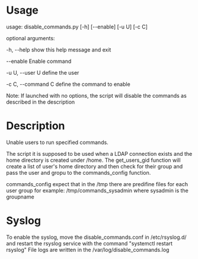 # Usage
usage: disable_commands.py [-h] [--enable] [-u U] [-c C]

optional arguments:

  -h, --help         show this help message and exit

  --enable           Enable command

  -u U, --user U     define the user

  -c C, --command C  define the command to enable



Note: If launched with no options, the script will disable the commands as described in the description


# Description
 Unable users to run specified commands. 

 The script it is supposed to be used when a LDAP connection exists and the home directory is created under /home.
 The get_users_gid function will create a list of user's home directory and then check for their group and pass the user and gropu to the commands_config function.
 

 commands_config expect that in the /tmp there are predifine files for each user group for example: /tmp/commands_sysadmin where sysadmin is the groupname



# Syslog
 To enable the syslog, move the disable_commands.conf in /etc/rsyslog.d/ and restart the rsyslog service with the command "systemctl restart rsyslog" 
 File logs are written in the /var/log/disable_commands.log


 

